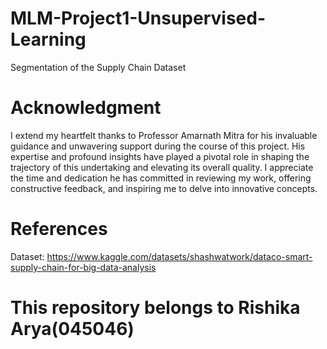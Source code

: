 # MLM-Project1-Unsupervised-Learning
Segmentation of the Supply Chain Dataset

# Acknowledgment

I extend my heartfelt thanks to Professor Amarnath Mitra for his invaluable guidance and unwavering support during the course of this project. His expertise and profound insights have played a pivotal role in shaping the trajectory of this undertaking and elevating its overall quality. I appreciate the time and dedication he has committed in reviewing my work, offering constructive feedback, and inspiring me to delve into innovative concepts.

# References 
Dataset: https://www.kaggle.com/datasets/shashwatwork/dataco-smart-supply-chain-for-big-data-analysis

# This repository belongs to Rishika Arya(045046) 

